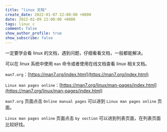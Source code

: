 ```yaml
---
title: "linux 文档"
create_date: 2022-01-07 22:00:00 +0800
date: 2022-02-09 22:00:00 +0800
tags: linuc c
comment: false
show_author_profile: true
show_subscribe: false
---
```


一定要学会看 linux 的文档，遇到问题，仔细看看文档，一般都能解决。

可以在 linux 系统中使用 `man` 命令或者使用在线文档查看 linux 相关文档。

`man7.org`：[https://man7.org/index.html](https://man7.org/index.html)

`Linux man pages online`：[https://man7.org/linux/man-pages/index.html](https://man7.org/linux/man-pages/index.html)

`man7.org` 页面点击 `Online manual pages` 可以进到 `Linux man pages online` 页面。

`Linux man pages online` 页面点击 `by section` 可以进到列表页面，在列表页面比较好找。